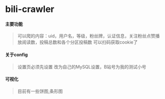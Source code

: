 # bili-crawler
#### 主要功能
>可以爬的内容：uid，用户名，等级，粉丝牌，认证信息，关注粉丝点赞播放阅读数，投稿总数和各个分区投稿数
>可以扫码获取cookie了
#### 关于config
>设置页必须先设置
>改为自己的MySQL设置，B站号为我的测试小号
#### 可视化
>目前有一些饼图,条形图

